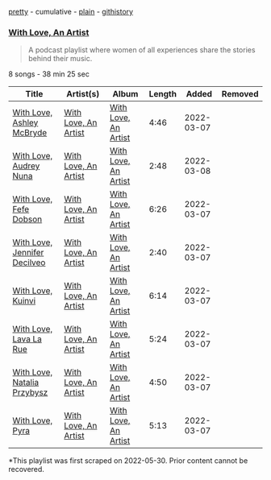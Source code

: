 [pretty](/playlists/pretty/37i9dQZF1DX49H7UBWpZWR.md) - cumulative - [plain](/playlists/plain/37i9dQZF1DX49H7UBWpZWR) - [githistory](https://github.githistory.xyz/mackorone/spotify-playlist-archive/blob/main/playlists/plain/37i9dQZF1DX49H7UBWpZWR)

### [With Love, An Artist](https://open.spotify.com/playlist/37i9dQZF1DX49H7UBWpZWR)

> A podcast playlist where women of all experiences share the stories behind their music.

8 songs - 38 min 25 sec

| Title | Artist(s) | Album | Length | Added | Removed |
|---|---|---|---|---|---|
| [With Love, Ashley McBryde](https://open.spotify.com/episode/6DUYyGuZdOltgkkZLheMQQ) | [With Love, An Artist](https://open.spotify.com/show/2nGMSPrkflbixgevlwuSDc) | [With Love, An Artist](https://open.spotify.com/show/2nGMSPrkflbixgevlwuSDc) | 4:46 | 2022-03-07 |  |
| [With Love, Audrey Nuna](https://open.spotify.com/episode/2zC7om4EC3oABftPkNh48F) | [With Love, An Artist](https://open.spotify.com/show/2nGMSPrkflbixgevlwuSDc) | [With Love, An Artist](https://open.spotify.com/show/2nGMSPrkflbixgevlwuSDc) | 2:48 | 2022-03-08 |  |
| [With Love, Fefe Dobson](https://open.spotify.com/episode/6hWKpjZb74DIKxslJuVjaG) | [With Love, An Artist](https://open.spotify.com/show/2nGMSPrkflbixgevlwuSDc) | [With Love, An Artist](https://open.spotify.com/show/2nGMSPrkflbixgevlwuSDc) | 6:26 | 2022-03-07 |  |
| [With Love, Jennifer Decilveo](https://open.spotify.com/episode/14zDsmLBTjBTM1Ip19UNp7) | [With Love, An Artist](https://open.spotify.com/show/2nGMSPrkflbixgevlwuSDc) | [With Love, An Artist](https://open.spotify.com/show/2nGMSPrkflbixgevlwuSDc) | 2:40 | 2022-03-07 |  |
| [With Love, Kuinvi](https://open.spotify.com/episode/3BpNMPFLp58Pv00baOuT58) | [With Love, An Artist](https://open.spotify.com/show/2nGMSPrkflbixgevlwuSDc) | [With Love, An Artist](https://open.spotify.com/show/2nGMSPrkflbixgevlwuSDc) | 6:14 | 2022-03-07 |  |
| [With Love, Lava La Rue](https://open.spotify.com/episode/5Pr3f8xvhErWAlqtnMDDDh) | [With Love, An Artist](https://open.spotify.com/show/2nGMSPrkflbixgevlwuSDc) | [With Love, An Artist](https://open.spotify.com/show/2nGMSPrkflbixgevlwuSDc) | 5:24 | 2022-03-07 |  |
| [With Love, Natalia Przybysz](https://open.spotify.com/episode/1BbIEnFrghHsCUB3G58qAT) | [With Love, An Artist](https://open.spotify.com/show/2nGMSPrkflbixgevlwuSDc) | [With Love, An Artist](https://open.spotify.com/show/2nGMSPrkflbixgevlwuSDc) | 4:50 | 2022-03-07 |  |
| [With Love, Pyra](https://open.spotify.com/episode/5j6eXGs0b0JzxaFYxUIUjT) | [With Love, An Artist](https://open.spotify.com/show/2nGMSPrkflbixgevlwuSDc) | [With Love, An Artist](https://open.spotify.com/show/2nGMSPrkflbixgevlwuSDc) | 5:13 | 2022-03-07 |  |

\*This playlist was first scraped on 2022-05-30. Prior content cannot be recovered.
